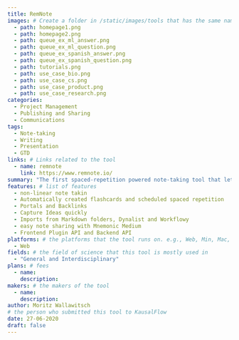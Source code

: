 ```yaml
---
title: RemNote
images: # Create a folder in /static/images/tools that has the same name as this current markdown file and place the images there. We only need the file name here. If this is not clear, please refer to existing tools as references.
  - path: homepage1.png
  - path: homepage2.png
  - path: queue_ex_ml_answer.png
  - path: queue_ex_ml_question.png
  - path: queue_ex_spanish_answer.png
  - path: queue_ex_spanish_question.png
  - path: tutorials.png
  - path: use_case_bio.png
  - path: use_case_cs.png
  - path: use_case_product.png
  - path: use_case_research.png
categories:
  - Project Management
  - Publishing and Sharing
  - Communications
tags:
  - Note-taking
  - Writing
  - Presentation
  - GTD
links: # Links related to the tool
  - name: remnote
    link: https://www.remnote.io/
summary: "The first spaced-repetition powered note-taking tool that lets you structure knowledge exactly in the way you think about it."
features: # list of features
  - non-linear note takin
  - Automatically created flashcards and scheduled spaced repetition 
  - Portals and Backlinks
  - Capture Ideas quickly
  - Imports from Markdown folders, Dynalist and Workflowy
  - easy note sharing with Mnemonic Medium
  - Frontend Plugin API and Backend API 
platforms: # the platforms that the tool runs on. e.g., Web, Min, Mac, Android, iOS
  - Web
fields: # the field of science that this tool is mostly used in
  - "General and Interdisciplinary"
plans: # fees
  - name:
    description: 
makers: # the makers of the tool
  - name: 
    description:
author: Moritz Wallawitsch
# the person who submitted this tool to KausalFlow
date: 27-06-2020
draft: false
---
```

